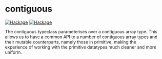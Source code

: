 # contiguous

[![Hackage](https://img.shields.io/hackage/v/contiguous.svg)](https://hackage.haskell.org/package/contiguous)
[![Hackage](https://img.shields.io/badge/license-BSD3-blue.svg)](LICENSE)

The contiguous typeclass parameterises over a contiguous array type.
This allows us to have a common API to a number of contiguous
array types and their mutable counterparts, namely those in primitive,
making the experience of working with the primitive datatypes much cleaner
and more uniform.

